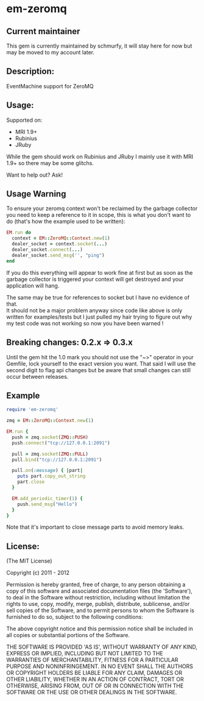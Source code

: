 # em-zeromq #

## Current maintainer ##

This gem is currently maintained by schmurfy, it will stay here for now
but may be moved to my account later.

## Description: ##

EventMachine support for ZeroMQ

## Usage: ##

Supported on:

- MRI 1.9+
- Rubinius
- JRuby

While the gem should work on Rubinius and JRuby I mainly use it with MRI 1.9+ so
there may be some glitchs.

Want to help out? Ask!

## Usage Warning ##

To ensure your zeromq context won't be reclaimed by the garbage collector you need
to keep a reference to it in scope, this is what you don't want to do (that's how the example used to be written):

```ruby
EM.run do
  context = EM::ZeroMQ::Context.new(1)
  dealer_socket = context.socket(...)
  dealer_socket.connect(...)
  dealer_socket.send_msg('', "ping")
end
```

If you do this everything will appear to work fine at first but as soon as the garbage collector
is triggered your context will get destroyed and your application will hang.

The same may be true for references to socket but I have no evidence of that.  
It should not be a major problem anyway since code like above is only written for examples/tests
but I just pulled my hair trying to figure out why my test code was not working so now you
have been warned !

## Breaking changes: 0.2.x => 0.3.x ##

Until the gem hit the 1.0 mark you should not use the "~>" operator in your Gemfile,
lock yourself to the exact version you want. That said I will use the second digit to
flag api changes but be aware that small changes can still occur between releases.


## Example ##
```ruby
require 'em-zeromq'

zmq = EM::ZeroMQ::Context.new(1)

EM.run {
  push = zmq.socket(ZMQ::PUSH)
  push.connect("tcp://127.0.0.1:2091")

  pull = zmq.socket(ZMQ::PULL)
  pull.bind("tcp://127.0.0.1:2091")

  pull.on(:message) { |part|
    puts part.copy_out_string
    part.close
  }

  EM.add_periodic_timer(1) {
    push.send_msg("Hello")
  }
}
```
Note that it's important to close message parts to avoid memory leaks.

## License: ##

(The MIT License)

Copyright (c) 2011 - 2012

Permission is hereby granted, free of charge, to any person obtaining
a copy of this software and associated documentation files (the
'Software'), to deal in the Software without restriction, including
without limitation the rights to use, copy, modify, merge, publish,
distribute, sublicense, and/or sell copies of the Software, and to
permit persons to whom the Software is furnished to do so, subject to
the following conditions:

The above copyright notice and this permission notice shall be
included in all copies or substantial portions of the Software.

THE SOFTWARE IS PROVIDED 'AS IS', WITHOUT WARRANTY OF ANY KIND,
EXPRESS OR IMPLIED, INCLUDING BUT NOT LIMITED TO THE WARRANTIES OF
MERCHANTABILITY, FITNESS FOR A PARTICULAR PURPOSE AND NONINFRINGEMENT.
IN NO EVENT SHALL THE AUTHORS OR COPYRIGHT HOLDERS BE LIABLE FOR ANY
CLAIM, DAMAGES OR OTHER LIABILITY, WHETHER IN AN ACTION OF CONTRACT,
TORT OR OTHERWISE, ARISING FROM, OUT OF OR IN CONNECTION WITH THE
SOFTWARE OR THE USE OR OTHER DEALINGS IN THE SOFTWARE.
